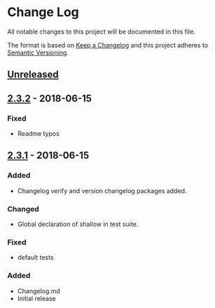# Change Log
All notable changes to this project will be documented in this file.

The format is based on [Keep a Changelog](http://keepachangelog.com/)
and this project adheres to [Semantic Versioning](http://semver.org/).

## [Unreleased][]

## [2.3.2][] - 2018-06-15
### Fixed
- Readme typos

## [2.3.1][] - 2018-06-15
### Added
- Changelog verify and version changelog packages added.

### Changed
- Global declaration of shallow in test suite.

### Fixed
- default tests

### Added
- Changelog.md
- Initial release


[Unreleased]: https://github.com/tomdaniels/v1-boilerplate/compare/v2.3.2...HEAD
[2.3.2]: https://github.com/tomdaniels/v1-boilerplate/compare/v2.3.1...v2.3.2
[2.3.1]: https://github.com/tomdaniels/v1-boilerplate/tree/v2.3.1
